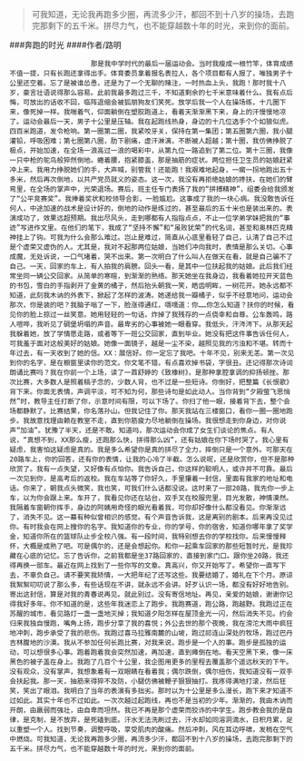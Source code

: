 > 可我知道，无论我再跑多少圈，再流多少汗，都回不到十八岁的操场，去跑完那剩下的五千米。拼尽力气，也不能穿越数十年的时光，来到你的面前。

###奔跑的时光
####作者/路明

						那是我中学时代的最后一届运动会。当时我瘦成一根竹竿，体育成绩不值一提，只有长跑还拿得出手。体育委员拿着报名表拉人，各个项目都有人报了，唯独男子十公里还空着。忘了是被谁怂恿，还是为了一个无聊的赌注，一时热血上头，我跑！那时我十八岁，豪言壮语说得那么容易。此前我最多跑过三千，不知道剩余的七千米意味着什么。我有点后悔，可放出的话收不回，临阵退缩会被狐朋狗友们笑死。放学后我一个人在操场练，十几圈下来，像死掉一样。我喘着气，仰面躺倒在塑胶跑道上，看着天渐渐黑下来，身上的汗慢慢地凉了。运动会最后一天，男子十公里是压轴。我在起跑线热身，身边的十几位选手个个如狼似虎。四百米跑道，发令枪响。第一圈第二圈，我紧咬牙关，保持在第一集团；第五圈第六圈，我小腿灌铅，呼吸困难；第七圈第八圈，肋下剧痛，虚汗淋漓，不断被人超越；第十圈，我仿佛挣脱了极点，开始加速，在全场一浪高过一浪的喝彩中，从第九位一路追到了第二位。第十三圈，我像一只中枪的鸵鸟般猝然倒地。蜷着腰，抱紧膝盖，那是抽筋的症状。两位担任卫生员的姑娘赶紧冲上来。我用力挣脱她们的手，大声喊，别管我！还能跑！我艰难地起身，一瘸一拐地跑出五十多米，然后再次倒地，以共产党员就义的姿态。这一次，我没有再拒绝姑娘的搀扶，在她们的臂弯里，在全场的掌声中，光荣退场。赛后，班主任专门表扬了我的“拼搏精神”，组委会给我颁发了“公平竞赛奖”。我捧着奖状和校领导合影，一脸尴尬。这事成了我的一块心病。我没敢告诉任何人，中途加速的战术是设计好的，倒地的动作是练过的，甚至最后的五十米也是装出来的。表演成功了，效果远超预期。我出尽风头，走到哪都有人指指点点，不止一位学弟学妹把我的“事迹”写进作文里。在他们的笔下，我成了“坚持不懈”和“虽败犹荣”的代名词，甚至和奥林匹克精神挂上了钩。可我为什么会那么难过。岂止是难过，简直从心底里看轻了自己，认清了自己不过是个虚荣又虚伪的人。尤其是，我对不起那两位姑娘，当她们冲向我时，表情是那么关切。心事成魔，无处诉说，一口气堵着，哭不出来。第一次明白了什么叫人在做天在看，就是自己骗不了自己。一天，回家的车上，有人拍我的肩膀。回头一看，是其中一位扶起我的姑娘。此后我们经常坐同一辆公交回家。从简单的寒暄，到渐渐的熟络。那天她坐在我身边，我看着她拉开天蓝色的书包，雪白的手指剥开了金黄的橘子，然后抬头朝我一笑，皓齿明眸，一树花开。她永远都不知道，此刻我木讷的外表下，掀起了怎样的波涛。她递给我一瓣橘子，似乎不经意地问，运动会那次，你是装的吧？我脑子嗡了一下，脸涨得通红，嗫嚅道：你……你怎么知道？扶你的时候，看见你的脸上掠过一丝笑意。她用轻轻的一句话，炸掉了我残存的一点侥幸和自尊。公车轰鸣，路人喧哗，我听见了碉堡坍塌的声音。最卑劣的心事被她一眼看穿。我低头，汗涔涔下。从那天起我躲着她，放了学情愿走路，或者等下一班公交回家，直到毕业。她没有把这件事告诉任何人，可我羞于面对这般美好的姑娘。她像一面镜子，越是一尘不染，越照见我的污浊和不堪。转而十年过去，有一天收到了她的信。XX：展信好。你一定忘了我吧。十年不见，别来无恙。第一次见到你的名字，是在橱窗里读你的范文。你文笔不错，有点喜欢掉书袋，字很丑。还记得那次诗词朗诵比赛吗？我在你前一个上场，读了一首舒婷的《致橡树》，是那种拿腔拿调的抑扬顿挫。那次比赛，大多数人是照着稿子念的，少数人背，也不过是一些短诗。你倒好，把整篇《长恨歌》背下来。你面无表情，声调平淡，可不知为何，那些诗句是如此动人。当你背到“夕殿萤飞思悄然”时，教导主任打断了你，示意时间有限，可以下场了。你扫了他一眼，接着背下去，整个会场都静默了。比赛结果，你名落孙山。但我记住了你。那天我站在三楼窗口，看你一圈一圈地跑步。我故意找理由赖在教室不走，直到你筋疲力尽地躺倒在操场。我很想走到你身边，对你说声“加油”。犹豫了半天，还是不敢。知道吗，那次运动会你成了女生们谈论的焦点。有人说，“真想不到，XX那么瘦，还跑那么快，拼得那么凶”，还有姑娘在你下场时哭了。我心里有疑虑，我害怕这疑虑是真的。我是多么希望你是真的拼尽了全力，摔倒只是一个意外。可那天在20路车上，你的回答，还有你的表情，让我的心冷了半截。怎么说呢，还是欣赏你，但不是那种欣赏了。我有一点失望，又好像有点怕你。我告诉自己，你这样的聪明人，或许并不可靠。最后一次见到你，是高考后的返校。我在车站等了你好久，手里攥着一封信，里面有我家的地址和电话。你来了，朝我点头微笑，我也笑，可我们什么话都没说。这时来了一部20路，我先你一步上车，以为你会跟上来。车开了，我看见你还在站台，双手叉在校服兜里，目光发散，神情漠然。我隔着车窗朝你挥手，身边的阿姨用奇怪的眼光看着我，可你却好像什么都没看见。你渐渐远了，消失不见。这一幕有种似曾相识的感觉。有个声音告诉我，这是离别的剧本。后来再没见过你。有时我会在网上搜你的名字。我知道你的专业，你的学号，你的宿舍，知道你哪年拿了奖学金，知道你所在的篮球队止步全校八强。有一段时间，我特别想去你的学校找你。后来慢慢释怀，大概是成熟了吧。可是偶尔的，还是会想起你。和你一起乘车回家的那些短暂时光，是我珍藏在心底的记忆。忘了告诉你，之前我都是坐37路回家的，直接到家门口。跟你坐20路，我还得再换一部车。最近在网上找到了一些你写的文章。真高兴，你又开始写了。希望你一直写下去，不辜负自己。请不要笑我矫情，一大把年纪了还写这些。我要结婚了，婚礼在下个月。原谅我絮絮叨叨说了那么多，有些话现在不讲，就永远不会讲。好歹认识一场，都没有好好地告别。寄出这封信，算是对我的青春说再见。就此别过。没有寄信地址。再见，亲爱的姑娘，谢谢你记得我好多年。你不知道的是，这些年我迷恋上了跑步。我跑赛道，跑公路，跑越野。我跑过正在苏醒的城市，看见路灯一盏一盏地灭掉；我知道夕阳怎样在屋顶金光一闪，然后消失不见。约会归来我独自慢跑，嘴角上扬，跑步分享了我的喜悦；外公去世的那个夜晚，我在滂沱大雨中疯狂地冲刺，跑步承受了我的悲伤。我跑过喜马拉雅南麓的山坡，跑过祁连山深处的牧场，跑过巴丹吉林腹地的沙漠。我从不参加任何长跑比赛，对我来说，跑步是一个人的事。跑步是孤独的运动，可以想很多心事。跑着跑着我会突然加速，再加速，直到瘫倒在地。看天空黑下来，像一床黑色的被子盖在身上。我跑了几百个十公里，我企图用更多的里程去覆盖那个遥远秋天的下午。没有观众，没有掌声，我想象着有一双眼睛在看着我；偶尔跌倒，偶尔扭伤，我知道没有一双手会扶起我。那一天，抽筋来得猝不及防，小腿仿佛被鞭子狠狠抽打。我疼得满地打滚，然后狂笑，笑出了眼泪。我明白了当年的表演有多拙劣。那时以为十公里是多么漫长，跑下来才知道不过如此。其实十年也不过如此。一次次越过起跑线，再也不是当初的少年。渐渐的，我由木讷而开朗，由羸弱而强壮，由自卑而坦然。我已不再是那个虚荣而狡诈的中学生。跑步教会我的是自律，是克制，是不放弃，是死磕到底。汗水无法洗刷过去，汗水却如同溶洞滴水，日积月累，足以重塑一个人。找到节奏，调整呼吸，享受肌肉的酸痛。然后冲刺，风在耳边呼啸，发梢在空气中燃烧。可我知道，无论我再跑多少圈，再流多少汗，都回不到十八岁的操场，去跑完那剩下的五千米。拼尽力气，也不能穿越数十年的时光，来到你的面前。			  		